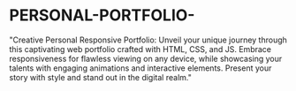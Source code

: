 # PERSONAL-PORTFOLIO-
"Creative Personal Responsive Portfolio: Unveil your unique journey through this captivating web portfolio crafted with HTML, CSS, and JS. Embrace responsiveness for flawless viewing on any device, while showcasing your talents with engaging animations and interactive elements. Present your story with style and stand out in the digital realm."
